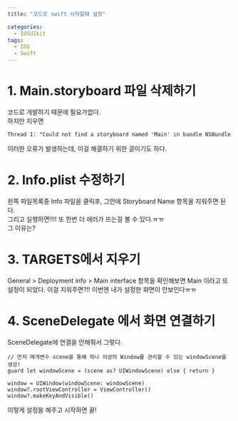 ```yaml
---
title: "코드로 swift 시작할떄 설정"

categories:
  - IOSUIkit
tags:
  - IOS
  - Swift
---
```


# 1. Main.storyboard 파일 삭제하기
코드로 개발하기 때문에 필요가없다.  
하지만 지우면 

~~~
Thread 1: "Could not find a storyboard named 'Main' in bundle NSBundle
~~~
이러한 오류가 발생하는데, 이걸 해결하기 위한 글이기도 하다.

# 2. Info.plist 수정하기
왼쪽 파일목록중 Info 파일을 클릭후, 그안에 Storyboard Name 항목을 지워주면 된다.  
그리고 실행하면!!!! 또 한번 더 에러가 뜨는걸 볼 수 있다.ㅠㅠ  
그 이유는?  

# 3. TARGETS에서 지우기
General > Deployment info > Main interface 항목을 확인해보면 Main 이라고 또 설정이 되었다. 이걸 지워주면?!!
이번엔 내가 설정한 화면이 안보인다ㅠㅠ

# 4. SceneDelegate 에서 화면 연결하기
SceneDelegate에 연결을 안해줘서 그렇다.

~~~
// 먼저 매개변수 scene을 통해 하나 이상의 Window를 관리할 수 있는 windowScene을 생성!
guard let windowScene = (scene as? UIWindowScene) else { return }

window = UIWindow(windowScene: windowScene)
window?.rootViewController = ViewController()
window?.makeKeyAndVisible()
~~~
이렇게 설정을 해주고 시작하면 끝!
